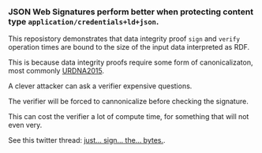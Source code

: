
### JSON Web Signatures perform better when protecting content type `application/credentials+ld+json`.

This reposistory demonstrates that data integrity proof `sign` and `verify` operation times are bound to the size of the input data interpreted as RDF.

This is because data integrity proofs require some form of canonicalizaton, most commonly [URDNA2015](https://www.w3.org/TR/rdf-canon/).

A clever attacker can ask a verifier expensive questions.

The verifier will be forced to cannonicalize before checking the signature.

This can cost the verifier a lot of compute time, for something that will not even very.

See this twitter thread: [just... sign... the... bytes.](https://twitter.com/OR13b/status/1618415157235052545).
